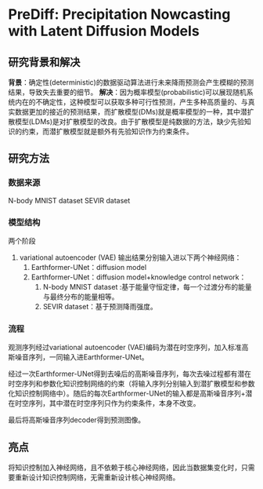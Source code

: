 # PreDiff: Precipitation Nowcasting with Latent Diffusion Models
## 研究背景和解决
**背景**：确定性(deterministic)的数据驱动算法进行未来降雨预测会产生模糊的预测结果，导致失去重要的细节。
**解决**：因为概率模型(probabilistic)可以展现随机系统内在的不确定性，这种模型可以获取多种可行性预测，产生多种高质量的、与真实数据更加的接近的预测结果，而扩散模型(DMs)就是概率模型的一种，其中潜扩散模型(LDMs)是对扩散模型的改良。由于扩散模型是纯数据的方法，缺少先验知识的约束，而潜扩散模型就是额外有先验知识作为约束条件。


## 研究方法
### 数据来源
N-body MNIST dataset 
SEVIR dataset
### 模型结构
两个阶段
1. variational autoencoder (VAE)
   输出结果分别输入进以下两个神经网络：
   1. Earthformer-UNet：diffusion model
   2. Earthformer-UNet：diffusion model+knowledge control network：
      1. N-body MNIST dataset :基于能量守恒定律，每一个过渡分布的能量与最终分布的能量相等。
      2. SEVIR dataset：基于预测降雨强度。
### 流程

观测序列经过variational autoencoder (VAE)编码为潜在时空序列，加入标准高斯噪音序列，一同输入进Earthformer-UNet。

经过一次Earthformer-UNet得到去噪后的高斯噪音序列，每次去噪过程都有潜在时空序列和参数化知识控制网络的约束（将输入序列分别输入到潜扩散模型和参数化知识控制网络中）。随后的每次Earthformer-UNet的输入都是高斯噪音序列+潜在时空序列，其中潜在时空序列只作为约束条件，本身不改变。

最后将高斯噪音序列decoder得到预测图像。
## 亮点
将知识控制加入神经网络，且不依赖于核心神经网络，因此当数据集变化时，只需要重新设计知识控制网络，无需重新设计核心神经网络。

